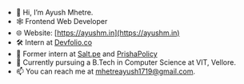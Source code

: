 - 👋 Hi, I’m Ayush Mhetre.
- 🕸 Frontend Web Developer
- 🌐 Website: [https://ayushm.in](https://ayushm.in)
- 🛠️ Intern at [Devfolio.co](https://devfolio.co)
- 💼 Former intern at [Salt.pe](https://salt.pe) and [PrishaPolicy](https://www.prishapolicy.com)
- 🌱 Currently pursuing a B.Tech in Computer Science at VIT, Vellore.
- 📫 You can reach me at mhetreayush1719@gmail.com.
<!---
mhetreayush/mhetreayush is a ✨ special ✨ repository because its `README.md` (this file) appears on your GitHub profile.
You can click the Preview link to take a look at your changes.
--->

